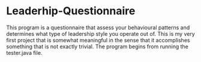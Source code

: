 # Leaderhip-Questionnaire

This program is a questionnaire that assess your behavioural patterns and determines what type of leadership style you operate out of.
This is my very first project that is somewhat meaningful in the sense that it accomplishes something that is not exactly trivial. The program begins from running the tester.java file.
